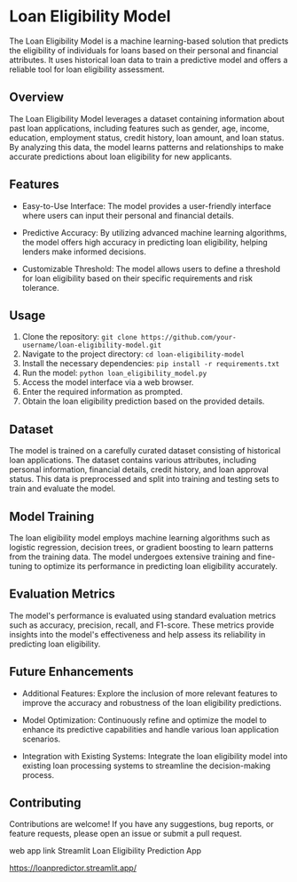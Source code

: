 # Loan Eligibility Model

The Loan Eligibility Model is a machine learning-based solution that predicts the eligibility of individuals for loans based on their personal and financial attributes. It uses historical loan data to train a predictive model and offers a reliable tool for loan eligibility assessment.

## Overview

The Loan Eligibility Model leverages a dataset containing information about past loan applications, including features such as gender, age, income, education, employment status, credit history, loan amount, and loan status. By analyzing this data, the model learns patterns and relationships to make accurate predictions about loan eligibility for new applicants.

## Features

- Easy-to-Use Interface: The model provides a user-friendly interface where users can input their personal and financial details.

- Predictive Accuracy: By utilizing advanced machine learning algorithms, the model offers high accuracy in predicting loan eligibility, helping lenders make informed decisions.

- Customizable Threshold: The model allows users to define a threshold for loan eligibility based on their specific requirements and risk tolerance.

## Usage

1. Clone the repository: `git clone https://github.com/your-username/loan-eligibility-model.git`
2. Navigate to the project directory: `cd loan-eligibility-model`
3. Install the necessary dependencies: `pip install -r requirements.txt`
4. Run the model: `python loan_eligibility_model.py`
5. Access the model interface via a web browser.
6. Enter the required information as prompted.
7. Obtain the loan eligibility prediction based on the provided details.

## Dataset

The model is trained on a carefully curated dataset consisting of historical loan applications. The dataset contains various attributes, including personal information, financial details, credit history, and loan approval status. This data is preprocessed and split into training and testing sets to train and evaluate the model.

## Model Training

The loan eligibility model employs machine learning algorithms such as logistic regression, decision trees, or gradient boosting to learn patterns from the training data. The model undergoes extensive training and fine-tuning to optimize its performance in predicting loan eligibility accurately.

## Evaluation Metrics

The model's performance is evaluated using standard evaluation metrics such as accuracy, precision, recall, and F1-score. These metrics provide insights into the model's effectiveness and help assess its reliability in predicting loan eligibility.

## Future Enhancements

- Additional Features: Explore the inclusion of more relevant features to improve the accuracy and robustness of the loan eligibility predictions.

- Model Optimization: Continuously refine and optimize the model to enhance its predictive capabilities and handle various loan application scenarios.

- Integration with Existing Systems: Integrate the loan eligibility model into existing loan processing systems to streamline the decision-making process.

## Contributing

Contributions are welcome! If you have any suggestions, bug reports, or feature requests, please open an issue or submit a pull request.

web app link Streamlit Loan Eligibility Prediction App

https://loanpredictor.streamlit.app/
